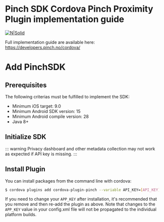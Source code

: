 # Pinch SDK Cordova Pinch Proximity Plugin implementation guide 

[![N|Solid](http://ganymede.blob.core.windows.net/upload/fluxloop-logo-wide-12001_small.jpg)](https://nodesource.com/products/nsolid)

Full implementation guide are available here: https://developers.pinch.no/cordova/


# Add PinchSDK

## Prerequisites

The following criterias must be fulfilled to implement the SDK:
- Minimum iOS target: 9.0
- Minimum Android SDK version: 15
- Minimum Android compile version: 28
- Java 8+

## Initialize SDK
::: warning
Privacy dashboard and other metadata collection may not work as expected if API key is missing.
:::

## Install Plugin
You can install packages from the command line with cordova:
``` bash
$ cordova plugins add cordova-plugin-pinch --variable API_KEY=[API_KEY]
```

If you need to change your `APP_KEY` after installation, it's recommended that you remove and then re-add the plugin as above. Note that changes to the `APP_KEY` value in your config.xml file will not be propagated to the individual platform builds.